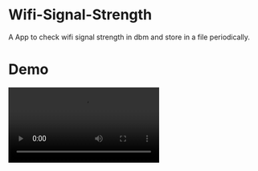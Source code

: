 # Wifi-Signal-Strength
A App to check wifi signal strength in dbm and store in a file periodically.

# Demo
<video src="demo.mp4" />